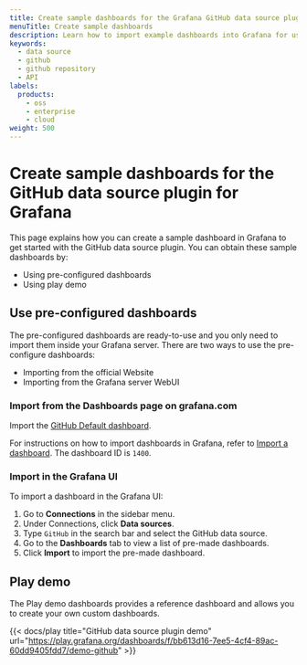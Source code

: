 ```yaml
---
title: Create sample dashboards for the Grafana GitHub data source plugin for Grafana
menuTitle: Create sample dashboards
description: Learn how to import example dashboards into Grafana for use with the GitHub data source plugin for Grafana
keywords:
  - data source
  - github
  - github repository
  - API
labels:
  products:
    - oss
    - enterprise
    - cloud
weight: 500
---
```


# Create sample dashboards for the GitHub data source plugin for Grafana

This page explains how you can create a sample dashboard in Grafana to get started with the GitHub data source plugin. You can obtain these sample dashboards by:

- Using pre-configured dashboards
- Using play demo

## Use pre-configured dashboards

The pre-configured dashboards are ready-to-use and you only need to import them inside your Grafana server. There are two ways to use the pre-configure dashboards:

- Importing from the official Website
- Importing from the Grafana server WebUI

### Import from the Dashboards page on grafana.com

Import the [GitHub Default dashboard](https://grafana.com/grafana/dashboards/14000).

For instructions on how to import dashboards in Grafana, refer to [Import a dashboard](https://grafana.com/docs/grafana/latest/reference/export_import/#importing-a-dashboard).
The dashboard ID is `1400`.

### Import in the Grafana UI

To import a dashboard in the Grafana UI:

1. Go to **Connections** in the sidebar menu.
1. Under Connections, click **Data sources**.
1. Type `GitHub` in the search bar and select the GitHub data source.
1. Go to the **Dashboards** tab to view a list of pre-made dashboards.
1. Click **Import** to import the pre-made dashboard.

## Play demo

The Play demo dashboards provides a reference dashboard and allows you to create your own custom dashboards.

{{< docs/play title="GitHub data source plugin demo" url="https://play.grafana.org/dashboards/f/bb613d16-7ee5-4cf4-89ac-60dd9405fdd7/demo-github" >}}
